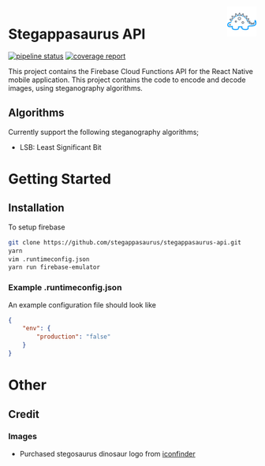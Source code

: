 <a href="https://gitlab.com/stegappasaurus/stegappasaurus-app">
    <img src="docs/images/logo-dark.png" alt="Stegappasaurus Logo" title="Stegappasaurus" align="right" height="60" />
</a>

# Stegappasaurus API

[![pipeline status](https://gitlab.com/stegappasaurus/stegappasaurus-api/badges/master/pipeline.svg)](https://gitlab.com/stegappasaurus/stegappasaurus-api/commits/master)
[![coverage report](https://gitlab.com/stegappasaurus/stegappasaurus-api/badges/master/coverage.svg)](https://gitlab.com/stegappasaurus/stegappasaurus-api/commits/master)

This project contains the Firebase Cloud Functions API for the React Native mobile application. 
This project contains the code to encode and decode images, using steganography algorithms.

## Algorithms

Currently support the following steganography algorithms;

- LSB: Least Significant Bit

# Getting Started

## Installation

To setup firebase

```bash
git clone https://github.com/stegappasaurus/stegappasaurus-api.git
yarn
vim .runtimeconfig.json
yarn run firebase-emulator
```

### Example .runtimeconfig.json

An example configuration file should look like

```json
{
    "env": {
        "production": "false"
    }
}
```

# Other

## Credit

### Images

- Purchased stegosaurus dinosaur logo from [iconfinder](https://www.iconfinder.com/icons/380124/animal_big_experience_dino_paleontology_reptile_stegosaurus_zababa_icon#size=512)